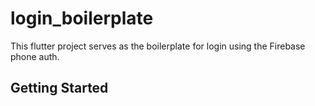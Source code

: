# login_boilerplate

This flutter project serves as the boilerplate for login using the Firebase phone auth.

## Getting Started


